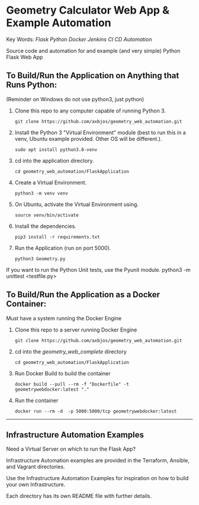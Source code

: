 # Geometry Calculator Web App & Example Automation

Key Words: *Flask Python Docker Jenkins CI CD Automation*

Source code and automation for and example (and very simple) Python Flask Web App

## To Build/Run the Application on Anything that Runs Python:

(Reminder on Windows do not use python3, just python)

1. Clone this repo to any computer capable of running Python 3.

    ```git clone https://github.com/axbjos/geometry_web_automation.git```

2. Install the Python 3 "Virtual Environment" module (best to run this in a venv, Ubuntu example provided.  Other OS will be different.).

    ```sudo apt install python3.8-venv```

3. cd into the application directory.

    ```cd geometry_web_automation/FlaskApplication```

4. Create a Virtual Environment.

    ```python3 -m venv venv```

5. On Ubuntu, activate the Virtual Environment using.

    ```source venv/bin/activate```

6. Install the dependencies.  

    ```pip3 install -r requirements.txt```

7. Run the Application (run on port 5000).   

    ```python3 Geometry.py```

If you want to run the Python Unit tests, use the Pyunit module.  python3 -m unittest <testfile.py>

## To Build/Run the Application as a Docker Container:

Must have a system running the Docker Engine

1. Clone this repo to a server running Docker Engine

    ```git clone https://github.com/axbjos/geometry_web_automation.git```

2. cd into the *geometry_web_complete* directory

    ```cd geometry_web_automation/FlaskApplication```

3. Run Docker Build to build the container

    ```docker build --pull --rm -f "Dockerfile" -t geometrywebdocker:latest "."```

4. Run the container

    ```docker run --rm -d  -p 5000:5000/tcp geometrywebdocker:latest```

---

## Infrastructure Automation Examples

Need a Virtual Server on which to run the Flask App?

Infrastructure Automation examples are provided in the Terraform, Ansible, and Vagrant directories.

Use the Infrastructure Automation Examples for inspiration on how to build your own Infrastructure.

Each directory has its own README file with further details.








